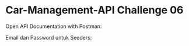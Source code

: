 # Car-Management-API Challenge 06 
  
  
 Open API Documentation with Postman:

 Email dan Password untuk Seeders:


